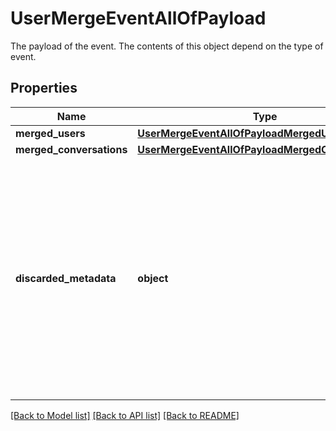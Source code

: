 # UserMergeEventAllOfPayload

The payload of the event. The contents of this object depend on the type of event.
## Properties
Name | Type | Description | Notes
------------ | ------------- | ------------- | -------------
**merged_users** | [**UserMergeEventAllOfPayloadMergedUsers**](UserMergeEventAllOfPayloadMergedUsers.md) |  | [optional] 
**merged_conversations** | [**UserMergeEventAllOfPayloadMergedConversations**](UserMergeEventAllOfPayloadMergedConversations.md) |  | [optional] 
**discarded_metadata** | **object** | A flat object with the set of metadata properties that were discarded when merging the two users. This should contain values only if the combined metadata fields exceed the 4KB limit. | [optional] 

[[Back to Model list]](../README.md#documentation-for-models) [[Back to API list]](../README.md#documentation-for-api-endpoints) [[Back to README]](../README.md)


